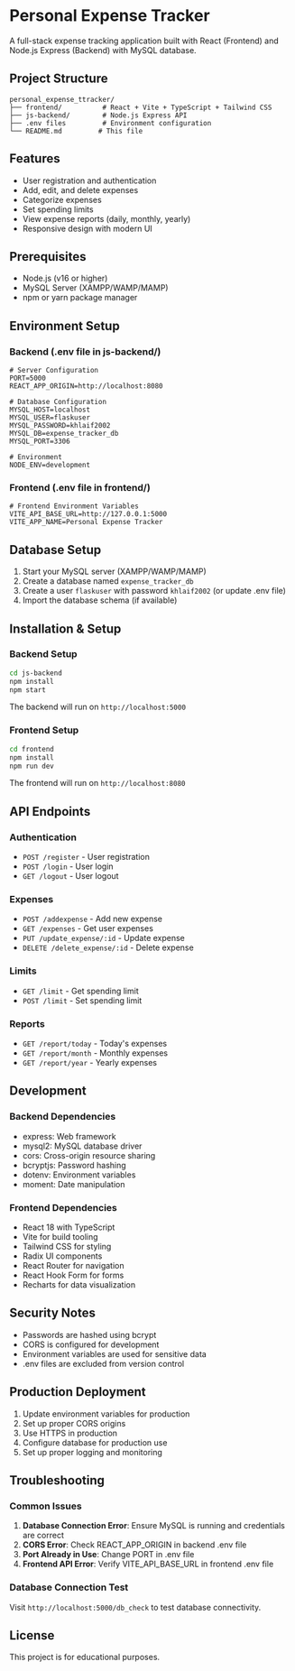 # Personal Expense Tracker

A full-stack expense tracking application built with React (Frontend) and Node.js Express (Backend) with MySQL database.

## Project Structure

```
personal_expense_ttracker/
├── frontend/          # React + Vite + TypeScript + Tailwind CSS
├── js-backend/        # Node.js Express API
├── .env files         # Environment configuration
└── README.md         # This file
```

## Features

- User registration and authentication
- Add, edit, and delete expenses
- Categorize expenses
- Set spending limits
- View expense reports (daily, monthly, yearly)
- Responsive design with modern UI

## Prerequisites

- Node.js (v16 or higher)
- MySQL Server (XAMPP/WAMP/MAMP)
- npm or yarn package manager

## Environment Setup

### Backend (.env file in js-backend/)

```env
# Server Configuration
PORT=5000
REACT_APP_ORIGIN=http://localhost:8080

# Database Configuration
MYSQL_HOST=localhost
MYSQL_USER=flaskuser
MYSQL_PASSWORD=khlaif2002
MYSQL_DB=expense_tracker_db
MYSQL_PORT=3306

# Environment
NODE_ENV=development
```

### Frontend (.env file in frontend/)

```env
# Frontend Environment Variables
VITE_API_BASE_URL=http://127.0.0.1:5000
VITE_APP_NAME=Personal Expense Tracker
```

## Database Setup

1. Start your MySQL server (XAMPP/WAMP/MAMP)
2. Create a database named `expense_tracker_db`
3. Create a user `flaskuser` with password `khlaif2002` (or update .env file)
4. Import the database schema (if available)

## Installation & Setup

### Backend Setup

```bash
cd js-backend
npm install
npm start
```

The backend will run on `http://localhost:5000`

### Frontend Setup

```bash
cd frontend
npm install
npm run dev
```

The frontend will run on `http://localhost:8080`

## API Endpoints

### Authentication
- `POST /register` - User registration
- `POST /login` - User login
- `GET /logout` - User logout

### Expenses
- `POST /addexpense` - Add new expense
- `GET /expenses` - Get user expenses
- `PUT /update_expense/:id` - Update expense
- `DELETE /delete_expense/:id` - Delete expense

### Limits
- `GET /limit` - Get spending limit
- `POST /limit` - Set spending limit

### Reports
- `GET /report/today` - Today's expenses
- `GET /report/month` - Monthly expenses
- `GET /report/year` - Yearly expenses

## Development

### Backend Dependencies
- express: Web framework
- mysql2: MySQL database driver
- cors: Cross-origin resource sharing
- bcryptjs: Password hashing
- dotenv: Environment variables
- moment: Date manipulation

### Frontend Dependencies
- React 18 with TypeScript
- Vite for build tooling
- Tailwind CSS for styling
- Radix UI components
- React Router for navigation
- React Hook Form for forms
- Recharts for data visualization

## Security Notes

- Passwords are hashed using bcrypt
- CORS is configured for development
- Environment variables are used for sensitive data
- .env files are excluded from version control

## Production Deployment

1. Update environment variables for production
2. Set up proper CORS origins
3. Use HTTPS in production
4. Configure database for production use
5. Set up proper logging and monitoring

## Troubleshooting

### Common Issues

1. **Database Connection Error**: Ensure MySQL is running and credentials are correct
2. **CORS Error**: Check REACT_APP_ORIGIN in backend .env file
3. **Port Already in Use**: Change PORT in .env file
4. **Frontend API Error**: Verify VITE_API_BASE_URL in frontend .env file

### Database Connection Test

Visit `http://localhost:5000/db_check` to test database connectivity.

## License

This project is for educational purposes.
